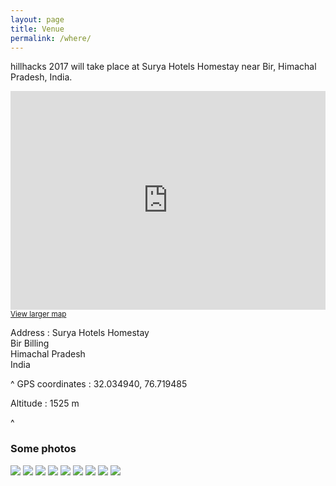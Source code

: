 ```yaml
---
layout: page
title: Venue
permalink: /where/
---
```


hillhacks 2017 will take place at Surya Hotels Homestay near Bir, Himachal Pradesh, India.

<iframe width="100%" height="350" frameborder="0" scrolling="no" marginheight="0" marginwidth="0" src="https://www.openstreetmap.org/export/embed.html?bbox=76.7014789581299%2C32.02113942239529%2C76.73752784729005%2C32.048715769562506&amp;layer=cyclemap&amp;marker=32.034928634078526%2C76.71950340270996"></iframe>
<small><a href="https://www.openstreetmap.org/?mlat=32.0349&amp;mlon=76.7195#map=15/32.0349/76.7195&amp;layers=C" target="_blank">View larger map</a></small>

Address
: Surya Hotels Homestay<br>
  Bir Billing<br>
  Himachal Pradesh<br>
  India

^
GPS coordinates
: 32.034940, 76.719485

Altitude
: 1525 m

^

### Some photos

<div class="row homepage-gallery">
  <div class="col-md-12 no-padding mt20">
    <div class="row">
      <a href="{{site.baseurl}}/assets/images/2017-venue/venue-img-1.jpg" data-toggle="lightbox" data-gallery="example-gallery" class="col-sm-4 col-xs-6 no-padding img-responsive"><img src="{{site.baseurl}}/assets/images/2017-venue/venue-img-1.jpg" class="img-fluid img-responsive"></a>
      <a href="{{site.baseurl}}/assets/images/2017-venue/venue-img-2.jpg" data-toggle="lightbox" data-gallery="example-gallery" class="col-sm-4 col-xs-6 no-padding"><img src="{{site.baseurl}}/assets/images/2017-venue/venue-img-2.jpg" class="img-fluid"></a>
      <a href="{{site.baseurl}}/assets/images/2017-venue/venue-img-3.jpg" data-toggle="lightbox" data-gallery="example-gallery" class="col-sm-4 col-xs-6 no-padding"><img src="{{site.baseurl}}/assets/images/2017-venue/venue-img-3.jpg" class="img-fluid"></a>
      <a href="{{site.baseurl}}/assets/images/2017-venue/venue-img-4.jpg" data-toggle="lightbox" data-gallery="example-gallery" class="col-sm-4 col-xs-6 no-padding"><img src="{{site.baseurl}}/assets/images/2017-venue/venue-img-4.jpg" class="img-fluid"></a>
      <a href="{{site.baseurl}}/assets/images/2017-venue/venue-img-5.jpg" data-toggle="lightbox" data-gallery="example-gallery" class="col-sm-4 col-xs-6 no-padding"><img src="{{site.baseurl}}/assets/images/2017-venue/venue-img-5.jpg" class="img-fluid"></a>
      <a href="{{site.baseurl}}/assets/images/2017-venue/venue-img-6.jpg" data-toggle="lightbox" data-gallery="example-gallery" class="col-sm-4 col-xs-6 no-padding"><img src="{{site.baseurl}}/assets/images/2017-venue/venue-img-6.jpg" class="img-fluid"></a>
      <a href="{{site.baseurl}}/assets/images/2017-venue/venue-img-7.jpg" data-toggle="lightbox" data-gallery="example-gallery" class="col-sm-4 col-xs-6 no-padding"><img src="{{site.baseurl}}/assets/images/2017-venue/venue-img-7.jpg" class="img-fluid"></a>
      <a href="{{site.baseurl}}/assets/images/2017-venue/venue-img-8.jpg" data-toggle="lightbox" data-gallery="example-gallery" class="col-sm-4 col-xs-6 no-padding"><img src="{{site.baseurl}}/assets/images/2017-venue/venue-img-8.jpg" class="img-fluid"></a>
      <a href="{{site.baseurl}}/assets/images/2017-venue/venue-img-9.jpg" data-toggle="lightbox" data-gallery="example-gallery" class="col-sm-4 col-xs-6 no-padding"><img src="{{site.baseurl}}/assets/images/2017-venue/venue-img-9.jpg" class="img-fluid"></a>
    </div>
  </div>
</div>
